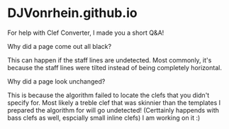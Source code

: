 # DJVonrhein.github.io

For help with Clef Converter, I made you a short Q&A!

Why did a page come out all black?

  This can happen if the staff lines are undetected. Most commonly, it's because the staff lines were tilted instead of being completely horizontal.

Why did a page look unchanged?

  This is because the algorithm failed to locate the clefs that you didn't specify for. Most likely a treble clef that was skinnier than the templates I prepared the algorithm for will go undetected! (Certtainly happends with bass clefs as well, espcially small inline clefs) I am working on it :)


  
